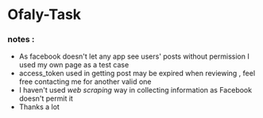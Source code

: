 # Ofaly-Task
### notes :
- As facebook doesn't let any app see users' posts without permission I used my own page as a test case
- access_token used in getting post may be expired when reviewing , feel free contacting me for another valid one
- I haven't used *web scraping* way in collecting information as Facebook doesn't permit it 
- Thanks a lot 
